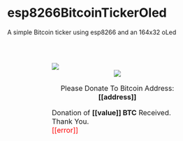 # esp8266BitcoinTickerOled
A simple Bitcoin ticker using esp8266 and an 164x32 oLed

<br><br>
<div style="font-size:16px;margin:0 auto;width:300px" class="blockchain-btn"
     data-address="16owovyKcwKVDrMopfcARwvxvt9LW92pMu"
     data-shared="false">
    <div class="blockchain stage-begin">
        <img src="https://blockchain.info/Resources/buttons/donate_64.png"/>
    </div>
    <div class="blockchain stage-loading" style="text-align:center">
        <img src="https://blockchain.info/Resources/loading-large.gif"/>
    </div>
    <div class="blockchain stage-ready">
         <p align="center">Please Donate To Bitcoin Address: <b>[[address]]</b></p>
         <p align="center" class="qr-code"></p>
    </div>
    <div class="blockchain stage-paid">
         Donation of <b>[[value]] BTC</b> Received. Thank You.
    </div>
    <div class="blockchain stage-error">
        <font color="red">[[error]]</font>
    </div>
</div>

